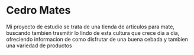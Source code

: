 # Cedro Mates
Mi proyecto de estudio se trata de una tienda de articulos para mate, buscando tambien trasmitir lo lindo de esta cultura que crece dia a dia, ofreciendo informacion de como disfrutar de una buena cebada y tambien una variedad de productos 